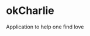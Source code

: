 # okCharlie

Application to help one find love



<!-- 
/**
 * User { 
 *  name: "Laura",
 *  location: "NYC",
 *  liked: [Vanilla Charlie, Chocolate Charlie]
 *  likedBy: {Strawberry Charlie}
 *  email: hotsingle@gmail.com,
 *  
 * }
 * 
 * 
 * everytime they like they add to the liked array
 * if user swiped on charlie that is in likedBy it's a match 
 * as you swip you compare in the likedBy
 */  -->